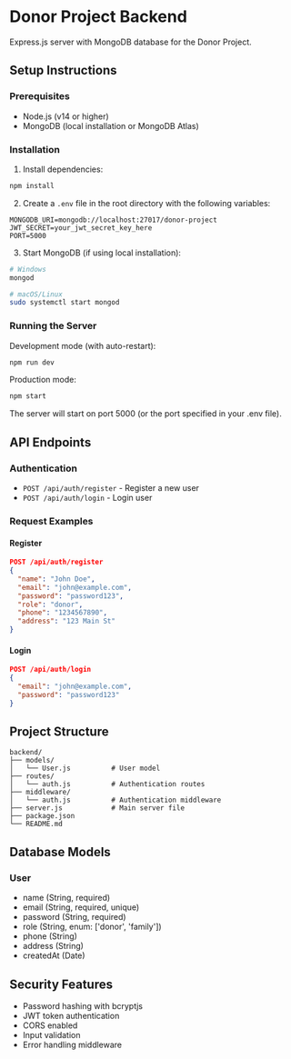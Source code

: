 # Donor Project Backend

Express.js server with MongoDB database for the Donor Project.

## Setup Instructions

### Prerequisites
- Node.js (v14 or higher)
- MongoDB (local installation or MongoDB Atlas)

### Installation

1. Install dependencies:
```bash
npm install
```

2. Create a `.env` file in the root directory with the following variables:
```
MONGODB_URI=mongodb://localhost:27017/donor-project
JWT_SECRET=your_jwt_secret_key_here
PORT=5000
```

3. Start MongoDB (if using local installation):
```bash
# Windows
mongod

# macOS/Linux
sudo systemctl start mongod
```

### Running the Server

Development mode (with auto-restart):
```bash
npm run dev
```

Production mode:
```bash
npm start
```

The server will start on port 5000 (or the port specified in your .env file).

## API Endpoints

### Authentication
- `POST /api/auth/register` - Register a new user
- `POST /api/auth/login` - Login user

### Request Examples

#### Register
```json
POST /api/auth/register
{
  "name": "John Doe",
  "email": "john@example.com",
  "password": "password123",
  "role": "donor",
  "phone": "1234567890",
  "address": "123 Main St"
}
```

#### Login
```json
POST /api/auth/login
{
  "email": "john@example.com",
  "password": "password123"
}
```

## Project Structure

```
backend/
├── models/
│   └── User.js          # User model
├── routes/
│   └── auth.js          # Authentication routes
├── middleware/
│   └── auth.js          # Authentication middleware
├── server.js            # Main server file
├── package.json
└── README.md
```

## Database Models

### User
- name (String, required)
- email (String, required, unique)
- password (String, required)
- role (String, enum: ['donor', 'family'])
- phone (String)
- address (String)
- createdAt (Date)

## Security Features

- Password hashing with bcryptjs
- JWT token authentication
- CORS enabled
- Input validation
- Error handling middleware 